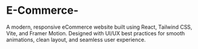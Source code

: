 # E-Commerce-
A modern, responsive eCommerce website built using React, Tailwind CSS, Vite, and Framer Motion. Designed with UI/UX best practices for smooth animations, clean layout, and seamless user experience.
